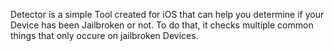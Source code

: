 Detector is a simple Tool created for iOS that can help you determine if your Device has been Jailbroken or not. To do that, it checks multiple common things that only occure on jailbroken Devices.
